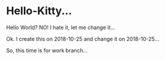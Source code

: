 # Hello-Kitty...
Hello World? NO! I hate it, let me change it...

Ok. I create this on 2018-10-25 and change it on 2018-10-25...

So, this time is for work branch...

